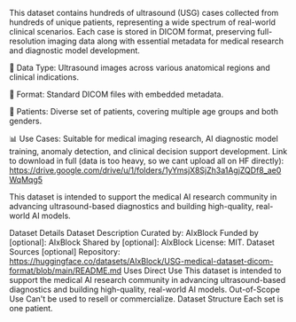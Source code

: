 This dataset contains hundreds of ultrasound (USG) cases collected from hundreds of unique patients, representing a wide spectrum of real-world clinical scenarios. Each case is stored in DICOM format, preserving full-resolution imaging data along with essential metadata for medical research and diagnostic model development.

🏥 Data Type: Ultrasound images across various anatomical regions and clinical indications.

📁 Format: Standard DICOM files with embedded metadata.

👥 Patients: Diverse set of patients, covering multiple age groups and both genders.

📊 Use Cases: Suitable for medical imaging research, AI diagnostic model training, anomaly detection, and clinical decision support development. Link to download in full (data is too heavy, so we cant upload all on HF directly): https://drive.google.com/drive/u/1/folders/1yYmsjX8SjZh3a1AgjZQDf8_ae0WqMqg5

This dataset is intended to support the medical AI research community in advancing ultrasound-based diagnostics and building high-quality, real-world AI models.

Dataset Details
Dataset Description
Curated by: AIxBlock
Funded by [optional]: AIxBlock
Shared by [optional]: AIxBlock
License: MIT.
Dataset Sources [optional]
Repository: https://huggingface.co/datasets/AIxBlock/USG-medical-dataset-dicom-format/blob/main/README.md 
Uses
Direct Use
This dataset is intended to support the medical AI research community in advancing ultrasound-based diagnostics and building high-quality, real-world AI models.
Out-of-Scope Use
Can't be used to resell or commercialize.
Dataset Structure
Each set is one patient.
